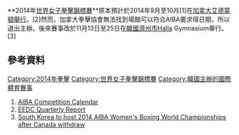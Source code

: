 **2014年[世界女子拳擊錦標賽](https://zh.wikipedia.org/wiki/世界女子拳擊錦標賽 "wikilink")**原本預計於2014年9月至10月\[1\]在[加拿大](../Page/加拿大.md "wikilink")[艾德蒙頓舉行](https://zh.wikipedia.org/wiki/艾德蒙頓 "wikilink")。\[2\]然而，加拿大拳擊協會無法找到場館可以符合AIBA要求得日期，所以退出主辦。後來賽事改於11月13日至25日在[韓國](https://zh.wikipedia.org/wiki/韓國 "wikilink")[濟州市Halla](../Page/濟州市.md "wikilink")
Gymnasium舉行。\[3\]

## 參考資料

[Category:2014年拳擊](https://zh.wikipedia.org/wiki/Category:2014年拳擊 "wikilink")
[Category:世界女子拳擊錦標賽](https://zh.wikipedia.org/wiki/Category:世界女子拳擊錦標賽 "wikilink")
[Category:韓國主辦的國際體育賽事](https://zh.wikipedia.org/wiki/Category:韓國主辦的國際體育賽事 "wikilink")

1.  [AIBA Competition
    Calendar](http://www.aiba.org/default.aspx?pId=4683)
2.  [EEDC Quarterly
    Report](http://www.edmonton.com/files/EEDC-Q4-2012-alt.pdf)
3.  [South Korea to host 2014 AIBA Women's Boxing World Championships
    after Canada
    withdraw](http://www.insidethegames.biz/sports/summer/boxing/1018478-south-korea-to-host-2014-aiba-women-s-boxing-world-championships-after-canada-withdraw)